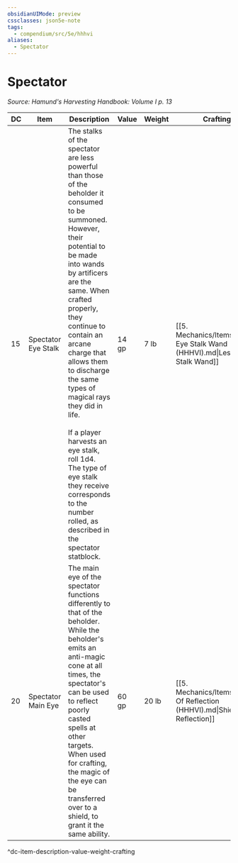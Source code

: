 ```yaml
---
obsidianUIMode: preview
cssclasses: json5e-note
tags:
  - compendium/src/5e/hhhvi
aliases:
  - Spectator
---
```

# Spectator
*Source: Hamund's Harvesting Handbook: Volume I p. 13* 

| DC | Item | Description | Value | Weight | Crafting |
|----|------|-------------|-------|--------|----------|
| 15 | Spectator Eye Stalk | The stalks of the spectator are less powerful than those of the beholder it consumed to be summoned. However, their potential to be made into wands by artificers are the same. When crafted properly, they continue to contain an arcane charge that allows them to discharge the same types of magical rays they did in life.<br /><br />If a player harvests an eye stalk, roll 1d4. The type of eye stalk they receive corresponds to the number rolled, as described in the spectator statblock. | 14 gp | 7 lb | [[5. Mechanics/Items/Lesser Eye Stalk Wand (HHHVI).md\|Lesser Eye Stalk Wand]] |
| 20 | Spectator Main Eye | The main eye of the spectator functions differently to that of the beholder. While the beholder's emits an anti-magic cone at all times, the spectator's can be used to reflect poorly casted spells at other targets. When used for crafting, the magic of the eye can be transferred over to a shield, to grant it the same ability. | 60 gp | 20 lb | [[5. Mechanics/Items/Shield Of Reflection (HHHVI).md\|Shield of Reflection]] |
^dc-item-description-value-weight-crafting
